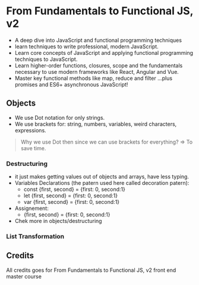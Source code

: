 # From Fundamentals to Functional JS, v2

- A deep dive into JavaScript and functional programming techniques
- learn techniques to write professional, modern JavaScript.
- Learn core concepts of JavaScript and applying functional programming techniques to JavaScript.
- Learn higher-order functions, closures, scope and the fundamentals necessary to use modern frameworks like React, Angular and Vue.
- Master key functional methods like map, reduce and filter ...plus promises and ES6+ asynchronous JavaScript!

## Objects

- We use Dot notation for only strings.
- We use brackets for: string, numbers, variables, weird characters, expressions.

> Why we use Dot then since we can use brackets for everything? =>  To save time.

### Destructuring

- it just makes getting values out of objects and arrays, have less typing.
- Variables Declarations (the patern used here called decoration patern):
  - const {first, second} = {first: 0, second:1}
  - let {first, second} = {first: 0, second:1}
  - var {first, second} = {first: 0, second:1}
- Assignement:
  - {first, second} = {first: 0, second:1}
- Chek more in objects/destructuring

### List Transformation

## Credits

All credits goes for From Fundamentals to Functional JS, v2 front end master course
